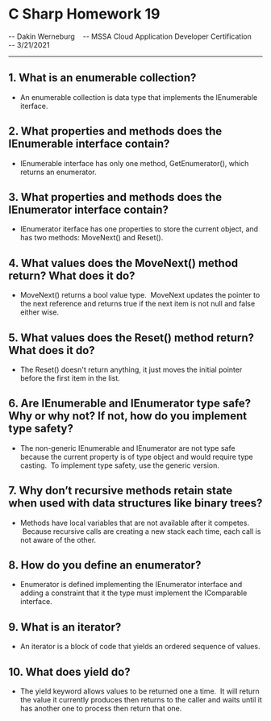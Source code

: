 # C Sharp Homework 19

-- Dakin Werneburg   
-- MSSA Cloud Application Developer Certification   
-- 3/21/2021

---
## 1. What is an enumerable collection?
- An enumerable collection is data type that implements the IEnumerable iterface.

## 2. What properties and methods does the IEnumerable interface contain?
- IEnumerable interface has only one method, GetEnumerator(), which returns an enumerator.

## 3. What properties and methods does the IEnumerator interface contain?
- IEnumerator iterface has one properties to store the current object, and has two methods: MoveNext() and Reset().  

## 4. What values does the MoveNext() method return? What does it do? 
- MoveNext() returns a bool value type.  MoveNext updates the pointer to the next reference and returns true if the next item is not null and false either wise.  


## 5. What values does the Reset() method return? What does it do?
- The Reset() doesn't return anything, it just moves the initial pointer before the first item in the list.

## 6. Are IEnumerable and IEnumerator type safe? Why or why not? If not, how do you implement type safety?
- The non-generic IEnumerable and IEnumerator are not type safe because the current property is of type object and would require type casting.  To implement type safety, use the generic version.

## 7. Why don’t recursive methods retain state when used with data structures like binary trees?
- Methods have local variables that are not available after it competes.  Because recursive calls are creating a new stack each time, each call is not aware of the other.

## 8. How do you define an enumerator?
- Enumerator is defined implementing the IEnumerator interface and adding a constraint that it the type must implement the IComparable<T> interface.

## 9. What is an iterator?
- An iterator is a block of code that yields an ordered sequence of values.

## 10. What does yield do?
- The yield keyword allows values to be returned one a time.  It will return the value it currently produces then returns to the caller and waits until it has another one to process then return that one.
